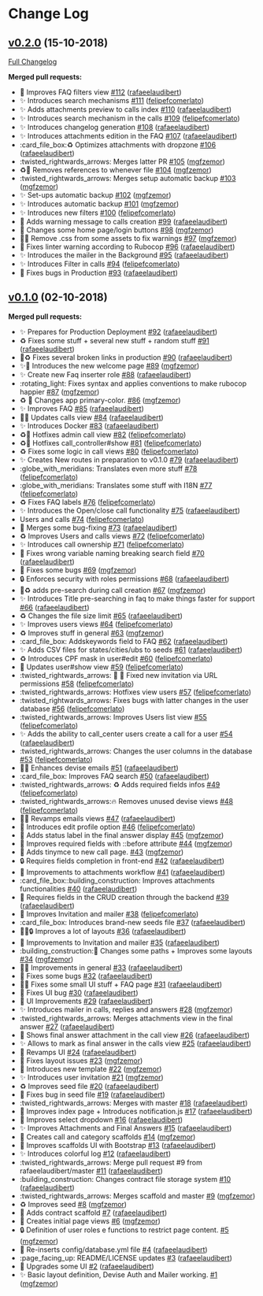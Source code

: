 # Change Log

## [v0.2.0](https://github.com/rafaeelaudibert/PIUBS/tree/v0.2.0) (15-10-2018)
[Full Changelog](https://github.com/rafaeelaudibert/PIUBS/compare/v0.1.0...v0.2.0)

**Merged pull requests:**

- :lipstick: Improves FAQ filters view [\#112](https://github.com/rafaeelaudibert/PIUBS/pull/112) ([rafaeelaudibert](https://github.com/rafaeelaudibert))
- :sparkles: Introduces search mechanisms [\#111](https://github.com/rafaeelaudibert/PIUBS/pull/111) ([felipefcomerlato](https://github.com/felipefcomerlato))
- :sparkles: Adds attachments preview to calls index [\#110](https://github.com/rafaeelaudibert/PIUBS/pull/110) ([rafaeelaudibert](https://github.com/rafaeelaudibert))
- :sparkles: Introduces search mechanism in the calls [\#109](https://github.com/rafaeelaudibert/PIUBS/pull/109) ([felipefcomerlato](https://github.com/felipefcomerlato))
- :sparkles: Introduces changelog generation [\#108](https://github.com/rafaeelaudibert/PIUBS/pull/108) ([rafaeelaudibert](https://github.com/rafaeelaudibert))
- :sparkles: Introduces attachments edition in the FAQ [\#107](https://github.com/rafaeelaudibert/PIUBS/pull/107) ([rafaeelaudibert](https://github.com/rafaeelaudibert))
- :card\_file\_box::recycle: Optimizes attachments with dropzone [\#106](https://github.com/rafaeelaudibert/PIUBS/pull/106) ([rafaeelaudibert](https://github.com/rafaeelaudibert))
- :twisted\_rightwards\_arrows: Merges latter PR [\#105](https://github.com/rafaeelaudibert/PIUBS/pull/105) ([mgfzemor](https://github.com/mgfzemor))
- :recycle::bug: Removes references to whenever file [\#104](https://github.com/rafaeelaudibert/PIUBS/pull/104) ([mgfzemor](https://github.com/mgfzemor))
- :twisted\_rightwards\_arrows: Merges setup automatic backup [\#103](https://github.com/rafaeelaudibert/PIUBS/pull/103) ([mgfzemor](https://github.com/mgfzemor))
- :sparkles: Set-ups automatic backup [\#102](https://github.com/rafaeelaudibert/PIUBS/pull/102) ([mgfzemor](https://github.com/mgfzemor))
- :sparkles: Introduces automatic backup [\#101](https://github.com/rafaeelaudibert/PIUBS/pull/101) ([mgfzemor](https://github.com/mgfzemor))
- :sparkles: Introduces new filters [\#100](https://github.com/rafaeelaudibert/PIUBS/pull/100) ([felipefcomerlato](https://github.com/felipefcomerlato))
- :memo: Adds warning message to calls creation [\#99](https://github.com/rafaeelaudibert/PIUBS/pull/99) ([rafaeelaudibert](https://github.com/rafaeelaudibert))
- :lipstick: Changes some home page/login buttons [\#98](https://github.com/rafaeelaudibert/PIUBS/pull/98) ([mgfzemor](https://github.com/mgfzemor))
- :lipstick::bug: Remove .css from some assets to fix warnings [\#97](https://github.com/rafaeelaudibert/PIUBS/pull/97) ([mgfzemor](https://github.com/mgfzemor))
- :memo: Fixes linter warning according to Rubocop [\#96](https://github.com/rafaeelaudibert/PIUBS/pull/96) ([rafaeelaudibert](https://github.com/rafaeelaudibert))
- :sparkles: Introduces the mailer in the Background [\#95](https://github.com/rafaeelaudibert/PIUBS/pull/95) ([rafaeelaudibert](https://github.com/rafaeelaudibert))
- :sparkles: Introduces Filter in calls [\#94](https://github.com/rafaeelaudibert/PIUBS/pull/94) ([felipefcomerlato](https://github.com/felipefcomerlato))
- :bug: Fixes bugs in Production [\#93](https://github.com/rafaeelaudibert/PIUBS/pull/93) ([rafaeelaudibert](https://github.com/rafaeelaudibert))

## [v0.1.0](https://github.com/rafaeelaudibert/PIUBS/tree/v0.1.0) (02-10-2018)
**Merged pull requests:**

- :sparkles: Prepares for Production Deployment [\#92](https://github.com/rafaeelaudibert/PIUBS/pull/92) ([rafaeelaudibert](https://github.com/rafaeelaudibert))
- :recycle: Fixes some stuff + several new stuff + random stuff [\#91](https://github.com/rafaeelaudibert/PIUBS/pull/91) ([rafaeelaudibert](https://github.com/rafaeelaudibert))
- :bug::recycle: Fixes several broken links in production [\#90](https://github.com/rafaeelaudibert/PIUBS/pull/90) ([rafaeelaudibert](https://github.com/rafaeelaudibert))
- :sparkles::lipstick: Introduces the new welcome page [\#89](https://github.com/rafaeelaudibert/PIUBS/pull/89) ([mgfzemor](https://github.com/mgfzemor))
- :sparkles: Create new Faq inserter role [\#88](https://github.com/rafaeelaudibert/PIUBS/pull/88) ([rafaeelaudibert](https://github.com/rafaeelaudibert))
- :rotating\_light: Fixes syntax and applies conventions to make rubocop happier [\#87](https://github.com/rafaeelaudibert/PIUBS/pull/87) ([mgfzemor](https://github.com/mgfzemor))
- :recycle: :lipstick: Changes app primary-color. [\#86](https://github.com/rafaeelaudibert/PIUBS/pull/86) ([mgfzemor](https://github.com/mgfzemor))
- :sparkles: Improves FAQ [\#85](https://github.com/rafaeelaudibert/PIUBS/pull/85) ([rafaeelaudibert](https://github.com/rafaeelaudibert))
- :lipstick::sparkles: Updates calls view [\#84](https://github.com/rafaeelaudibert/PIUBS/pull/84) ([rafaeelaudibert](https://github.com/rafaeelaudibert))
- :sparkles: Introduces Docker [\#83](https://github.com/rafaeelaudibert/PIUBS/pull/83) ([rafaeelaudibert](https://github.com/rafaeelaudibert))
- :recycle::bug: Hotfixes admin call view [\#82](https://github.com/rafaeelaudibert/PIUBS/pull/82) ([felipefcomerlato](https://github.com/felipefcomerlato))
- :recycle::bug: Hotfixes call\_controller\#show [\#81](https://github.com/rafaeelaudibert/PIUBS/pull/81) ([felipefcomerlato](https://github.com/felipefcomerlato))
- :recycle: Fixes some logic in call views [\#80](https://github.com/rafaeelaudibert/PIUBS/pull/80) ([felipefcomerlato](https://github.com/felipefcomerlato))
- :sparkles: Creates New routes in preparation to v0.1.0 [\#79](https://github.com/rafaeelaudibert/PIUBS/pull/79) ([rafaeelaudibert](https://github.com/rafaeelaudibert))
- :globe\_with\_meridians: Translates even more stuff [\#78](https://github.com/rafaeelaudibert/PIUBS/pull/78) ([felipefcomerlato](https://github.com/felipefcomerlato))
- :globe\_with\_meridians: Translates some stuff with I18N [\#77](https://github.com/rafaeelaudibert/PIUBS/pull/77) ([felipefcomerlato](https://github.com/felipefcomerlato))
- :recycle: Fixes FAQ labels [\#76](https://github.com/rafaeelaudibert/PIUBS/pull/76) ([felipefcomerlato](https://github.com/felipefcomerlato))
- :sparkles: Introduces the Open/close call functionality [\#75](https://github.com/rafaeelaudibert/PIUBS/pull/75) ([rafaeelaudibert](https://github.com/rafaeelaudibert))
- Users and calls [\#74](https://github.com/rafaeelaudibert/PIUBS/pull/74) ([felipefcomerlato](https://github.com/felipefcomerlato))
- :bug: Merges some bug-fixing [\#73](https://github.com/rafaeelaudibert/PIUBS/pull/73) ([rafaeelaudibert](https://github.com/rafaeelaudibert))
- :recycle: Improves Users and calls views [\#72](https://github.com/rafaeelaudibert/PIUBS/pull/72) ([felipefcomerlato](https://github.com/felipefcomerlato))
- :sparkles: Introduces call ownership [\#71](https://github.com/rafaeelaudibert/PIUBS/pull/71) ([felipefcomerlato](https://github.com/felipefcomerlato))
- :bug: Fixes wrong variable naming breaking search field [\#70](https://github.com/rafaeelaudibert/PIUBS/pull/70) ([rafaeelaudibert](https://github.com/rafaeelaudibert))
- :bug: Fixes some bugs [\#69](https://github.com/rafaeelaudibert/PIUBS/pull/69) ([mgfzemor](https://github.com/mgfzemor))
- :lock: Enforces security with roles permissions [\#68](https://github.com/rafaeelaudibert/PIUBS/pull/68) ([rafaeelaudibert](https://github.com/rafaeelaudibert))
- :construction::recycle: adds pre-search during call creation [\#67](https://github.com/rafaeelaudibert/PIUBS/pull/67) ([mgfzemor](https://github.com/mgfzemor))
- :sparkles: Introduces Title pre-searching in faq to make things faster for support [\#66](https://github.com/rafaeelaudibert/PIUBS/pull/66) ([rafaeelaudibert](https://github.com/rafaeelaudibert))
- :recycle: Changes the file size limit [\#65](https://github.com/rafaeelaudibert/PIUBS/pull/65) ([rafaeelaudibert](https://github.com/rafaeelaudibert))
- :sparkles: Improves users views [\#64](https://github.com/rafaeelaudibert/PIUBS/pull/64) ([felipefcomerlato](https://github.com/felipefcomerlato))
- :recycle: Improves stuff in general [\#63](https://github.com/rafaeelaudibert/PIUBS/pull/63) ([mgfzemor](https://github.com/mgfzemor))
- :card\_file\_box: Addskeywords field to FAQ [\#62](https://github.com/rafaeelaudibert/PIUBS/pull/62) ([rafaeelaudibert](https://github.com/rafaeelaudibert))
- :sparkles: Adds CSV files for states/cities/ubs to seeds [\#61](https://github.com/rafaeelaudibert/PIUBS/pull/61) ([rafaeelaudibert](https://github.com/rafaeelaudibert))
- :recycle: Introduces CPF mask in user\#edit [\#60](https://github.com/rafaeelaudibert/PIUBS/pull/60) ([felipefcomerlato](https://github.com/felipefcomerlato))
- :construction: Updates user\#show view [\#59](https://github.com/rafaeelaudibert/PIUBS/pull/59) ([felipefcomerlato](https://github.com/felipefcomerlato))
- :twisted\_rightwards\_arrows: :construction: :bug: Fixed new invitation via URL permissions [\#58](https://github.com/rafaeelaudibert/PIUBS/pull/58) ([felipefcomerlato](https://github.com/felipefcomerlato))
- :twisted\_rightwards\_arrows: Hotfixes view users [\#57](https://github.com/rafaeelaudibert/PIUBS/pull/57) ([felipefcomerlato](https://github.com/felipefcomerlato))
- :twisted\_rightwards\_arrows: Fixes bugs with latter changes in the user database [\#56](https://github.com/rafaeelaudibert/PIUBS/pull/56) ([felipefcomerlato](https://github.com/felipefcomerlato))
- :twisted\_rightwards\_arrows: Improves Users list view [\#55](https://github.com/rafaeelaudibert/PIUBS/pull/55) ([felipefcomerlato](https://github.com/felipefcomerlato))
- :sparkles: Adds the ability to call\_center users create a call for a user [\#54](https://github.com/rafaeelaudibert/PIUBS/pull/54) ([rafaeelaudibert](https://github.com/rafaeelaudibert))
- :twisted\_rightwards\_arrows: Changes the user columns in the database [\#53](https://github.com/rafaeelaudibert/PIUBS/pull/53) ([felipefcomerlato](https://github.com/felipefcomerlato))
- :lipstick::sparkles: Enhances devise emails [\#51](https://github.com/rafaeelaudibert/PIUBS/pull/51) ([rafaeelaudibert](https://github.com/rafaeelaudibert))
- :card\_file\_box: Improves FAQ search [\#50](https://github.com/rafaeelaudibert/PIUBS/pull/50) ([rafaeelaudibert](https://github.com/rafaeelaudibert))
- :twisted\_rightwards\_arrows: :recycle: Adds required fields infos [\#49](https://github.com/rafaeelaudibert/PIUBS/pull/49) ([felipefcomerlato](https://github.com/felipefcomerlato))
- :twisted\_rightwards\_arrows::fire: Removes unused devise views [\#48](https://github.com/rafaeelaudibert/PIUBS/pull/48) ([felipefcomerlato](https://github.com/felipefcomerlato))
- :lipstick::construction: Revamps emails views [\#47](https://github.com/rafaeelaudibert/PIUBS/pull/47) ([rafaeelaudibert](https://github.com/rafaeelaudibert))
- :construction: Introduces edit profile option [\#46](https://github.com/rafaeelaudibert/PIUBS/pull/46) ([felipefcomerlato](https://github.com/felipefcomerlato))
- :construction: Adds status label in the final answer display [\#45](https://github.com/rafaeelaudibert/PIUBS/pull/45) ([mgfzemor](https://github.com/mgfzemor))
- :lipstick: Improves required fields with ::before attribute [\#44](https://github.com/rafaeelaudibert/PIUBS/pull/44) ([mgfzemor](https://github.com/mgfzemor))
- :construction: Adds tinymce to new call page. [\#43](https://github.com/rafaeelaudibert/PIUBS/pull/43) ([mgfzemor](https://github.com/mgfzemor))
- :lock: Requires fields completion in front-end [\#42](https://github.com/rafaeelaudibert/PIUBS/pull/42) ([rafaeelaudibert](https://github.com/rafaeelaudibert))
- :construction: Improvements to attachments workflow [\#41](https://github.com/rafaeelaudibert/PIUBS/pull/41) ([rafaeelaudibert](https://github.com/rafaeelaudibert))
- :card\_file\_box::building\_construction: Improves attachments functionalities [\#40](https://github.com/rafaeelaudibert/PIUBS/pull/40) ([rafaeelaudibert](https://github.com/rafaeelaudibert))
- :construction: Requires fields in the CRUD creation through the backend [\#39](https://github.com/rafaeelaudibert/PIUBS/pull/39) ([rafaeelaudibert](https://github.com/rafaeelaudibert))
- :construction: Improves Invitation and mailer [\#38](https://github.com/rafaeelaudibert/PIUBS/pull/38) ([felipefcomerlato](https://github.com/felipefcomerlato))
- :card\_file\_box: Introduces brand-new seeds file [\#37](https://github.com/rafaeelaudibert/PIUBS/pull/37) ([rafaeelaudibert](https://github.com/rafaeelaudibert))
- :lipstick::bug::lock: Improves a lot of layouts [\#36](https://github.com/rafaeelaudibert/PIUBS/pull/36) ([rafaeelaudibert](https://github.com/rafaeelaudibert))
- :construction: Improvements to Invitation and mailer [\#35](https://github.com/rafaeelaudibert/PIUBS/pull/35) ([rafaeelaudibert](https://github.com/rafaeelaudibert))
- :building\_construction::lipstick: Changes some paths + Improves some layouts [\#34](https://github.com/rafaeelaudibert/PIUBS/pull/34) ([mgfzemor](https://github.com/mgfzemor))
- :bug::lipstick: Improvements in general [\#33](https://github.com/rafaeelaudibert/PIUBS/pull/33) ([rafaeelaudibert](https://github.com/rafaeelaudibert))
- :bug: Fixes some bugs [\#32](https://github.com/rafaeelaudibert/PIUBS/pull/32) ([rafaeelaudibert](https://github.com/rafaeelaudibert))
- :lipstick::construction: Fixes some small UI stuff + FAQ page [\#31](https://github.com/rafaeelaudibert/PIUBS/pull/31) ([rafaeelaudibert](https://github.com/rafaeelaudibert))
- :bug: Fixes UI bug  [\#30](https://github.com/rafaeelaudibert/PIUBS/pull/30) ([rafaeelaudibert](https://github.com/rafaeelaudibert))
- :lipstick: UI Improvements [\#29](https://github.com/rafaeelaudibert/PIUBS/pull/29) ([rafaeelaudibert](https://github.com/rafaeelaudibert))
- :sparkles: Introduces mailer in calls, replies and answers [\#28](https://github.com/rafaeelaudibert/PIUBS/pull/28) ([mgfzemor](https://github.com/mgfzemor))
- :twisted\_rightwards\_arrows: Merges attachments view in the final answer [\#27](https://github.com/rafaeelaudibert/PIUBS/pull/27) ([rafaeelaudibert](https://github.com/rafaeelaudibert))
- :lipstick: Shows final answer attachment in the call view [\#26](https://github.com/rafaeelaudibert/PIUBS/pull/26) ([rafaeelaudibert](https://github.com/rafaeelaudibert))
- :sparkles: Allows to mark as final answer in the calls view [\#25](https://github.com/rafaeelaudibert/PIUBS/pull/25) ([rafaeelaudibert](https://github.com/rafaeelaudibert))
- :construction: Revamps UI [\#24](https://github.com/rafaeelaudibert/PIUBS/pull/24) ([rafaeelaudibert](https://github.com/rafaeelaudibert))
- :bug: Fixes layout issues [\#23](https://github.com/rafaeelaudibert/PIUBS/pull/23) ([mgfzemor](https://github.com/mgfzemor))
- :lipstick: Introduces new template [\#22](https://github.com/rafaeelaudibert/PIUBS/pull/22) ([mgfzemor](https://github.com/mgfzemor))
- :sparkles: Introduces user invitation [\#21](https://github.com/rafaeelaudibert/PIUBS/pull/21) ([mgfzemor](https://github.com/mgfzemor))
- :recycle: Improves seed file [\#20](https://github.com/rafaeelaudibert/PIUBS/pull/20) ([rafaeelaudibert](https://github.com/rafaeelaudibert))
- :bug: Fixes bug in seed file [\#19](https://github.com/rafaeelaudibert/PIUBS/pull/19) ([rafaeelaudibert](https://github.com/rafaeelaudibert))
- :twisted\_rightwards\_arrows: Merges with master [\#18](https://github.com/rafaeelaudibert/PIUBS/pull/18) ([rafaeelaudibert](https://github.com/rafaeelaudibert))
- :lipstick: Improves index page + Introduces notification.js [\#17](https://github.com/rafaeelaudibert/PIUBS/pull/17) ([rafaeelaudibert](https://github.com/rafaeelaudibert))
- :lipstick: Improves select dropdown [\#16](https://github.com/rafaeelaudibert/PIUBS/pull/16) ([rafaeelaudibert](https://github.com/rafaeelaudibert))
- :sparkles: Improves Attachments and Final Answers [\#15](https://github.com/rafaeelaudibert/PIUBS/pull/15) ([rafaeelaudibert](https://github.com/rafaeelaudibert))
- :construction: Creates call and category scaffolds [\#14](https://github.com/rafaeelaudibert/PIUBS/pull/14) ([mgfzemor](https://github.com/mgfzemor))
- :lipstick: Improves scaffolds UI with Bootstrap [\#13](https://github.com/rafaeelaudibert/PIUBS/pull/13) ([rafaeelaudibert](https://github.com/rafaeelaudibert))
- :sparkles: Introduces colorful log [\#12](https://github.com/rafaeelaudibert/PIUBS/pull/12) ([rafaeelaudibert](https://github.com/rafaeelaudibert))
- :twisted\_rightwards\_arrows: Merge pull request \#9 from rafaeelaudibert/master [\#11](https://github.com/rafaeelaudibert/PIUBS/pull/11) ([rafaeelaudibert](https://github.com/rafaeelaudibert))
- :building\_construction: Changes contract file storage system [\#10](https://github.com/rafaeelaudibert/PIUBS/pull/10) ([rafaeelaudibert](https://github.com/rafaeelaudibert))
- :twisted\_rightwards\_arrows: Merges scaffold and master [\#9](https://github.com/rafaeelaudibert/PIUBS/pull/9) ([mgfzemor](https://github.com/mgfzemor))
- :recycle: Improves seed [\#8](https://github.com/rafaeelaudibert/PIUBS/pull/8) ([mgfzemor](https://github.com/mgfzemor))
- :construction: Adds contract scaffold [\#7](https://github.com/rafaeelaudibert/PIUBS/pull/7) ([rafaeelaudibert](https://github.com/rafaeelaudibert))
- :lipstick: Creates initial page views [\#6](https://github.com/rafaeelaudibert/PIUBS/pull/6) ([mgfzemor](https://github.com/mgfzemor))
- :lock: Definition of user roles e functions to restrict page content. [\#5](https://github.com/rafaeelaudibert/PIUBS/pull/5) ([mgfzemor](https://github.com/mgfzemor))
- :bug: Re-inserts config/database.yml file [\#4](https://github.com/rafaeelaudibert/PIUBS/pull/4) ([rafaeelaudibert](https://github.com/rafaeelaudibert))
- :page\_facing\_up: README/LICENSE updates [\#3](https://github.com/rafaeelaudibert/PIUBS/pull/3) ([rafaeelaudibert](https://github.com/rafaeelaudibert))
- :lipstick: Upgrades some UI [\#2](https://github.com/rafaeelaudibert/PIUBS/pull/2) ([rafaeelaudibert](https://github.com/rafaeelaudibert))
- :sparkles: Basic layout definition, Devise Auth and Mailer working. [\#1](https://github.com/rafaeelaudibert/PIUBS/pull/1) ([mgfzemor](https://github.com/mgfzemor))
